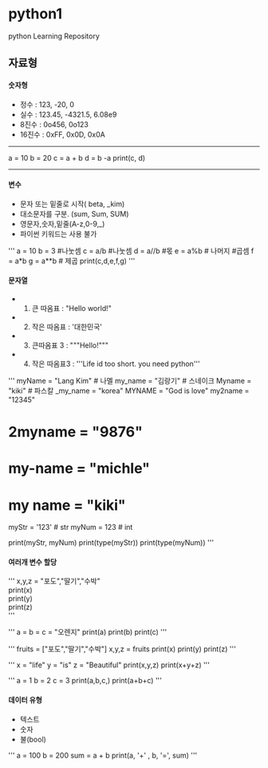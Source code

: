 # python1  
python Learning Repository  

## 자료형  
#### 숫자형   
* 정수 : 123, -20, 0    
* 실수 : 123.45, -4321.5, 6.08e9     
* 8진수 : 0o456, 0o123   
* 16진수 : 0xFF, 0x0D, 0x0A  

***
a = 10
b = 20
c = a + b
d = b -a
print(c, d)
***  

#### 변수 
* 문자 또는 밑줄로 시작( beta, _kim)  
* 대소문자를 구분. (sum, Sum, SUM)  
* 영문자,숫자,밑줄(A-z,0-9,_)  
* 파이썬 키워드는 사용 불가

'''
a = 10
b = 3 
#나눗셈
c = a/b #나눗셈
d = a//b #몫
e = a%b # 나머지
#곱셈 
f = a*b 
g = a**b  # 제곱
print(c,d,e,f,g)
'''

#### 문자열
* 1. 큰 따옴표 : "Hello world!"  
* 2. 작은 따옴표 : '대한민국'  
* 3. 큰따옴표 3 : """Hello!"""  
* 4. 작은 따옴표3 : '''Life id too short. you need python'''  

'''
myName = "Lang Kim" # 나멜
my_name = "김랑기" # 스네이크
Myname = "kiki" # 파스칼
_my_name = "korea"
MYNAME = "God is love"
my2name = "12345"
# 2myname = "9876"
# my-name = "michle"
# my name = "kiki"
myStr = '123' # str
myNum = 123 # int


print(myStr, myNum)
print(type(myStr))
print(type(myNum))
'''

#### 여러개 변수 할당

'''
x,y,z = "포도","딸기","수박"  
print(x)  
print(y)  
print(z)  
'''

'''
a = b = c = "오렌지"
print(a)
print(b)
print(c)
'''

'''
fruits = ["포도","딸기","수박"]
x,y,z = fruits
print(x)
print(y)
print(z) 
'''

'''
x = "life"
y = "is"
z = "Beautiful"
print(x,y,z)
print(x+y+z)
'''

'''
a = 1
b = 2
c = 3
print(a,b,c,)
print(a+b+c)
'''

#### 데이터 유형
+ 텍스트  
+ 숫자  
+ 불(bool)  

'''
a = 100
b = 200
sum = a + b
print(a, '+' , b, '=', sum)
'''

